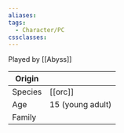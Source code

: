 ```yaml
---
aliases:
tags:
  - Character/PC
cssclasses:
---
```

Played by [[Abyss]]

| Origin  |                  |
| ------- | ---------------- |
| Species | [[orc]]          |
| Age     | 15 (young adult) |
| Family  |                  |
